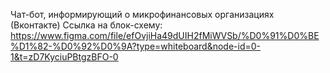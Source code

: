 Чат-бот, информирующий о микрофинансовых организациях (Вконтакте)
Ссылка на блок-схему: https://www.figma.com/file/efOvjiHa49dUIH2fMiWVSb/%D0%91%D0%BE%D1%82-%D0%92%D0%9A?type=whiteboard&node-id=0-1&t=zD7KyciuPBtgzBFO-0
